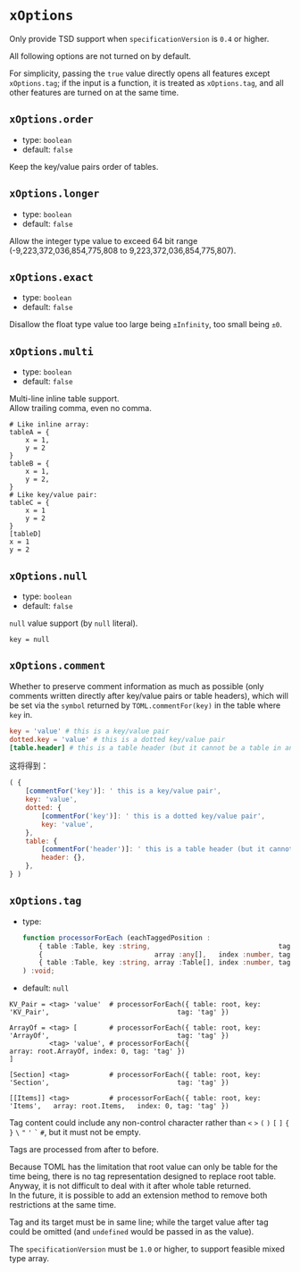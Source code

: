 
`xOptions`
==========

Only provide TSD support when `specificationVersion` is `0.4` or higher.

All following options are not turned on by default.

For simplicity, passing the `true` value directly opens all features except `xOptions.tag`; if the input is a function, it is treated as `xOptions.tag`, and all other features are turned on at the same time.

`xOptions.order`
----------------

*   type: `boolean`
*   default: `false`

Keep the key/value pairs order of tables.

`xOptions.longer`
-----------------

*   type: `boolean`
*   default: `false`

Allow the integer type value to exceed 64 bit range (-9,223,372,036,854,775,808 to 9,223,372,036,854,775,807).

`xOptions.exact`
----------------

*   type: `boolean`
*   default: `false`

Disallow the float type value too large being `±Infinity`, too small being `±0`.

`xOptions.multi`
----------------

*   type: `boolean`
*   default: `false`

Multi-line inline table support.  
Allow trailing comma, even no comma.

```
# Like inline array:
tableA = {
    x = 1,
    y = 2
}
tableB = {
    x = 1,
    y = 2,
}
# Like key/value pair:
tableC = {
    x = 1
    y = 2
}
[tableD]
x = 1
y = 2
```

`xOptions.null`
---------------

*   type: `boolean`
*   default: `false`

`null` value support (by `null` literal).

```
key = null
```

`xOptions.comment`
------------------

Whether to preserve comment information as much as possible (only comments written directly after key/value pairs or table headers), which will be set via the `symbol` returned by `TOML.commentFor(key)` in the table where `key` in.

```toml
key = 'value' # this is a key/value pair
dotted.key = 'value' # this is a dotted key/value pair
[table.header] # this is a table header (but it cannot be a table in an array of tables)
```

这将得到：

```javascript
( {
    [commentFor('key')]: ' this is a key/value pair',
    key: 'value',
    dotted: {
        [commentFor('key')]: ' this is a dotted key/value pair',
    	key: 'value',
    },
    table: {
    	[commentFor('header')]: ' this is a table header (but it cannot be a table in an array of tables)',
    	header: {},
    },
} )
```

`xOptions.tag`
--------------

*   type:
    ```typescript
    function processorForEach (eachTaggedPosition :
        { table :Table, key :string,                                tag :string } |
        {                            array :any[],   index :number, tag :string } |
        { table :Table, key :string, array :Table[], index :number, tag :string }
    ) :void;
    ```
*   default: `null`

```
KV_Pair = <tag> 'value'  # processorForEach({ table: root, key: 'KV_Pair',                                tag: 'tag' })

ArrayOf = <tag> [        # processorForEach({ table: root, key: 'ArrayOf',                                tag: 'tag' })
          <tag> 'value', # processorForEach({                              array: root.ArrayOf, index: 0, tag: 'tag' })
]

[Section] <tag>          # processorForEach({ table: root, key: 'Section',                                tag: 'tag' })

[[Items]] <tag>          # processorForEach({ table: root, key: 'Items',   array: root.Items,   index: 0, tag: 'tag' })
```

Tag content could include any non-control character rather than `<` `>` `(` `)` `[` `]` `{` `}` <code>&#92;</code> `"` `'` <code>&#96;</code> `#`, but it must not be empty.

Tags are processed from after to before.

Because TOML has the limitation that root value can only be table for the time being, there is no tag representation designed to replace root table.  
Anyway, it is not difficult to deal with it after whole table returned.  
In the future, it is possible to add an extension method to remove both restrictions at the same time.

Tag and its target must be in same line; while the target value after tag could be omitted (and `undefined` would be passed in as the value).

The `specificationVersion` must be `1.0` or higher, to support feasible mixed type array.
